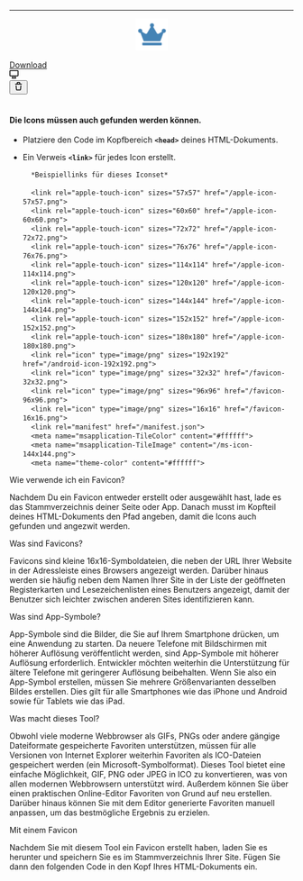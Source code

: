 <hr>
<p align="center">
    <a href="apple-icon-57x57.png" target="_blank">
	<img src="apple-icon-57x57.png" alt="crown-icon-57x57" />
    </a>
</p>
<div class="d-flex py-1 py-md-0 flex-auto flex-order-1 flex-md-order-2 flex-sm-grow-0 flex-justify-between">
<div class="BtnGroup">
<a href="/7pub/cdn-gw/raw/master/favicon/Crown/apple-icon-57x57.png" id="raw-url" role="button" class="btn btn-sm BtnGroup-item ">Download</a>
</div>
<div>
<a class="btn-octicon tooltipped tooltipped-nw js-remove-unless-platform" data-platforms="windows,mac" href="x-github-client://openRepo/https://github.com/7pub/cdn-gw?branch=master&amp;filepath=favicon%2FCrown%2Fapple-icon-57x57.png" aria-label="Open this file in GitHub Desktop" data-ga-click="Repository, open with desktop">
  <svg class="octicon octicon-device-desktop" viewBox="0 0 16 16" version="1.1" width="16" height="16" aria-hidden="true"><path fill-rule="evenodd" d="M1.75 2.5h12.5a.25.25 0 01.25.25v7.5a.25.25 0 01-.25.25H1.75a.25.25 0 01-.25-.25v-7.5a.25.25 0 01.25-.25zM14.25 1H1.75A1.75 1.75 0 000 2.75v7.5C0 11.216.784 12 1.75 12h3.727c-.1 1.041-.52 1.872-1.292 2.757A.75.75 0 004.75 16h6.5a.75.75 0 00.565-1.243c-.772-.885-1.193-1.716-1.292-2.757h3.727A1.75 1.75 0 0016 10.25v-7.5A1.75 1.75 0 0014.25 1zM9.018 12H6.982a5.72 5.72 0 01-.765 2.5h3.566a5.72 5.72 0 01-.765-2.5z"></path></svg>
</a>

<!-- '"` --><!-- </textarea></xmp> --><form class="inline-form" action="/7pub/cdn-gw/delete/master/favicon/Crown/apple-icon-57x57.png" accept-charset="UTF-8" method="post"><input type="hidden" name="authenticity_token" value="who9+RcFEfMgSH1CuqA/GH+t9UTm+zPAiAzObs21Iy07LvI0NEOqcsga8TgxsMGHNKsr3MlIhwD3qGhd7MKoYw==">
<button class="btn-octicon btn-octicon-danger tooltipped tooltipped-nw" type="submit" aria-label="Delete this file" data-disable-with="">
  <svg class="octicon octicon-trashcan" viewBox="0 0 16 16" version="1.1" width="16" height="16" aria-hidden="true"><path fill-rule="evenodd" d="M6.5 1.75a.25.25 0 01.25-.25h2.5a.25.25 0 01.25.25V3h-3V1.75zm4.5 0V3h2.25a.75.75 0 010 1.5H2.75a.75.75 0 010-1.5H5V1.75C5 .784 5.784 0 6.75 0h2.5C10.216 0 11 .784 11 1.75zM4.496 6.675a.75.75 0 10-1.492.15l.66 6.6A1.75 1.75 0 005.405 15h5.19c.9 0 1.652-.681 1.741-1.576l.66-6.6a.75.75 0 00-1.492-.149l-.66 6.6a.25.25 0 01-.249.225h-5.19a.25.25 0 01-.249-.225l-.66-6.6z"></path></svg>
</button>
</form></div>
  </div>
<br>

#### Die Icons müssen auch gefunden werden können. 
+ Platziere den Code im Kopfbereich  <strong>```<head>```</strong> deines HTML-Dokuments. 
+ Ein Verweis  <strong>```<link>```</strong>  für jedes Icon erstellt.

    	*Beispiellinks für dieses Iconset*
    
	    <link rel="apple-touch-icon" sizes="57x57" href="/apple-icon-57x57.png">
	    <link rel="apple-touch-icon" sizes="60x60" href="/apple-icon-60x60.png">
	    <link rel="apple-touch-icon" sizes="72x72" href="/apple-icon-72x72.png">
	    <link rel="apple-touch-icon" sizes="76x76" href="/apple-icon-76x76.png">
	    <link rel="apple-touch-icon" sizes="114x114" href="/apple-icon-114x114.png">
	    <link rel="apple-touch-icon" sizes="120x120" href="/apple-icon-120x120.png">
	    <link rel="apple-touch-icon" sizes="144x144" href="/apple-icon-144x144.png">
	    <link rel="apple-touch-icon" sizes="152x152" href="/apple-icon-152x152.png">
	    <link rel="apple-touch-icon" sizes="180x180" href="/apple-icon-180x180.png">
	    <link rel="icon" type="image/png" sizes="192x192"  href="/android-icon-192x192.png">
	    <link rel="icon" type="image/png" sizes="32x32" href="/favicon-32x32.png">
	    <link rel="icon" type="image/png" sizes="96x96" href="/favicon-96x96.png">
	    <link rel="icon" type="image/png" sizes="16x16" href="/favicon-16x16.png">
	    <link rel="manifest" href="/manifest.json">
	    <meta name="msapplication-TileColor" content="#ffffff">
	    <meta name="msapplication-TileImage" content="/ms-icon-144x144.png">
	    <meta name="theme-color" content="#ffffff">

    

Wie verwende ich ein Favicon?

Nachdem Du ein Favicon entweder erstellt oder ausgewählt hast, lade es das Stammverzeichnis deiner Seite oder App. Danach musst im Kopfteil deines HTML-Dokuments den Pfad angeben, damit die Icons auch gefunden und angezwit werden. 

Was sind Favicons?

Favicons sind kleine 16x16-Symboldateien, die neben der URL Ihrer Website in der Adressleiste eines Browsers angezeigt werden. Darüber hinaus werden sie häufig neben dem Namen Ihrer Site in der Liste der geöffneten Registerkarten und Lesezeichenlisten eines Benutzers angezeigt, damit der Benutzer sich leichter zwischen anderen Sites identifizieren kann.

Was sind App-Symbole?

App-Symbole sind die Bilder, die Sie auf Ihrem Smartphone drücken, um eine Anwendung zu starten. Da neuere Telefone mit Bildschirmen mit höherer Auflösung veröffentlicht werden, sind App-Symbole mit höherer Auflösung erforderlich. Entwickler möchten weiterhin die Unterstützung für ältere Telefone mit geringerer Auflösung beibehalten. Wenn Sie also ein App-Symbol erstellen, müssen Sie mehrere Größenvarianten desselben Bildes erstellen. Dies gilt für alle Smartphones wie das iPhone und Android sowie für Tablets wie das iPad.

Was macht dieses Tool?

Obwohl viele moderne Webbrowser als GIFs, PNGs oder andere gängige Dateiformate gespeicherte Favoriten unterstützen, müssen für alle Versionen von Internet Explorer weiterhin Favoriten als ICO-Dateien gespeichert werden (ein Microsoft-Symbolformat). Dieses Tool bietet eine einfache Möglichkeit, GIF, PNG oder JPEG in ICO zu konvertieren, was von allen modernen Webbrowsern unterstützt wird. Außerdem können Sie über einen praktischen Online-Editor Favoriten von Grund auf neu erstellen. Darüber hinaus können Sie mit dem Editor generierte Favoriten manuell anpassen, um das bestmögliche Ergebnis zu erzielen.

Mit einem Favicon

Nachdem Sie mit diesem Tool ein Favicon erstellt haben, laden Sie es herunter und speichern Sie es im Stammverzeichnis Ihrer Site. Fügen Sie dann den folgenden Code in den Kopf Ihres HTML-Dokuments ein.
